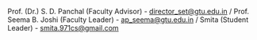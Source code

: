 Prof. (Dr.) S. D. Panchal (Faculty Advisor) - director_set@gtu.edu.in /
Prof. Seema B. Joshi (Faculty Leader) - ap_seema@gtu.edu.in /
Smita (Student Leader) - smita.971cs@gmail.com
